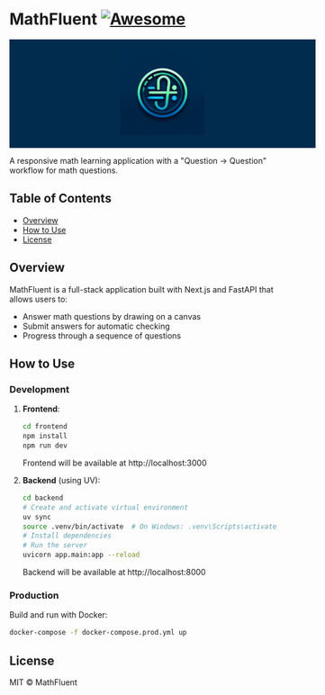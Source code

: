 # MathFluent [![Awesome](https://cdn.rawgit.com/sindresorhus/awesome/d7305f38d29fed78fa85652e3a63e154dd8e8829/media/badge.svg)](https://github.com/sindresorhus/awesome)


<p align="center">
  <div style="background-color: #012c4e; width: 100%; padding: 20px; text-align: center;">
    <img src="logo.webp" alt="MathFluent Logo" width="150" height="150">
  </div>
</p>

A responsive math learning application with a "Question → Question" workflow for math questions.

## Table of Contents

- [Overview](#overview)
- [How to Use](#how-to-use)
- [License](#license)

## Overview

MathFluent is a full-stack application built with Next.js and FastAPI that allows users to:
- Answer math questions by drawing on a canvas
- Submit answers for automatic checking
- Progress through a sequence of questions

## How to Use

### Development

1. **Frontend**:
   ```bash
   cd frontend
   npm install
   npm run dev
   ```
   Frontend will be available at http://localhost:3000

2. **Backend** (using UV):
   ```bash
   cd backend
   # Create and activate virtual environment
   uv sync
   source .venv/bin/activate  # On Windows: .venv\Scripts\activate
   # Install dependencies
   # Run the server
   uvicorn app.main:app --reload
   ```
   Backend will be available at http://localhost:8000

### Production

Build and run with Docker:
```bash
docker-compose -f docker-compose.prod.yml up
```

## License

MIT © MathFluent
